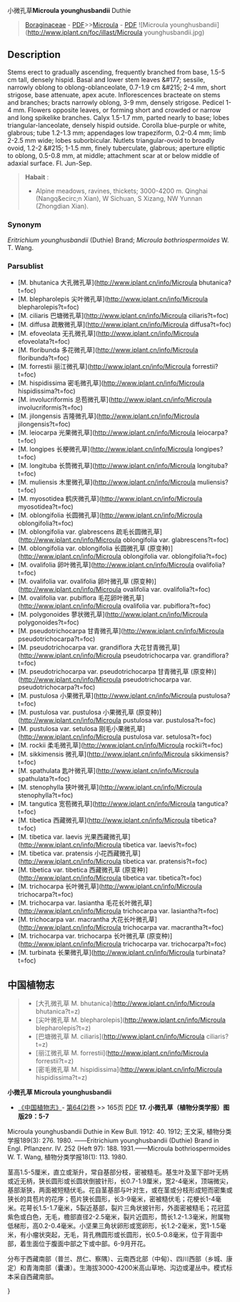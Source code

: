 小微孔草**Microula younghusbandii** Duthie

> [Boraginaceae](http://www.iplant.cn/info/Boraginaceae?t=foc) - [PDF](http://www.iplant.cn/foc/pdf/Boraginaceae.pdf)>>[Microula](http://www.iplant.cn/info/Microula?t=foc) - [PDF](http://www.iplant.cn/foc/pdf/Microula.pdf)
![Microula younghusbandii](http://www.iplant.cn/foc/illast/Microula younghusbandii.jpg)

## Description

Stems erect to gradually ascending, frequently branched from base, 1.5-5 cm tall, densely hispid. Basal and lower stem leaves &amp;#177; sessile, narrowly oblong to oblong-oblanceolate, 0.7-1.9 cm &amp;#215; 2-4 mm, short strigose, base attenuate, apex acute. Inflorescences bracteate on stems and branches; bracts narrowly oblong, 3-9 mm, densely strigose. Pedicel 1-4 mm. Flowers opposite leaves, or forming short and crowded or narrow and long spikelike branches. Calyx 1.5-1.7 mm, parted nearly to base; lobes triangular-lanceolate, densely hispid outside. Corolla blue-purple or white, glabrous; tube 1.2-1.3 mm; appendages low trapeziform, 0.2-0.4 mm; limb 2-2.5 mm wide; lobes suborbicular. Nutlets triangular-ovoid to broadly ovoid, 1.2-2 &amp;#215; 1-1.5 mm, finely tuberculate, glabrous; aperture elliptic to oblong, 0.5-0.8 mm, at middle; attachment scar at or below middle of adaxial surface. Fl. Jun-Sep.

> **Habait** : 
>* Alpine meadows, ravines, thickets; 3000-4200 m. Qinghai (Nangq&amp;ecirc;n Xian), W Sichuan, S Xizang, NW Yunnan (Zhongdian Xian).

### Synonym
*Eritrichium younghusbandii* (Duthie) Brand; *Microula bothriospermoides* W. T. Wang.

### Parsublist

* [M.  bhutanica  大孔微孔草](http://www.iplant.cn/info/Microula bhutanica?t=foc)
* [M.  blepharolepis  尖叶微孔草](http://www.iplant.cn/info/Microula blepharolepis?t=foc)
* [M.  ciliaris  巴塘微孔草](http://www.iplant.cn/info/Microula ciliaris?t=foc)
* [M.  diffusa  疏散微孔草](http://www.iplant.cn/info/Microula diffusa?t=foc)
* [M.  efoveolata  无孔微孔草](http://www.iplant.cn/info/Microula efoveolata?t=foc)
* [M.  floribunda  多花微孔草](http://www.iplant.cn/info/Microula floribunda?t=foc)
* [M.  forrestii  丽江微孔草](http://www.iplant.cn/info/Microula forrestii?t=foc)
* [M.  hispidissima  密毛微孔草](http://www.iplant.cn/info/Microula hispidissima?t=foc)
* [M.  involucriformis  总苞微孔草](http://www.iplant.cn/info/Microula involucriformis?t=foc)
* [M.  jilongensis  吉隆微孔草](http://www.iplant.cn/info/Microula jilongensis?t=foc)
* [M.  leiocarpa  光果微孔草](http://www.iplant.cn/info/Microula leiocarpa?t=foc)
* [M.  longipes  长梗微孔草](http://www.iplant.cn/info/Microula longipes?t=foc)
* [M.  longituba  长筒微孔草](http://www.iplant.cn/info/Microula longituba?t=foc)
* [M.  muliensis  木里微孔草](http://www.iplant.cn/info/Microula muliensis?t=foc)
* [M.  myosotidea  鹤庆微孔草](http://www.iplant.cn/info/Microula myosotidea?t=foc)
* [M.  oblongifolia  长圆微孔草](http://www.iplant.cn/info/Microula oblongifolia?t=foc)
* [M.  oblongifolia var. glabrescens  疏毛长圆微孔草](http://www.iplant.cn/info/Microula oblongifolia var. glabrescens?t=foc)
* [M.  oblongifolia var. oblongifolia  长圆微孔草 (原变种)](http://www.iplant.cn/info/Microula oblongifolia var. oblongifolia?t=foc)
* [M.  ovalifolia  卵叶微孔草](http://www.iplant.cn/info/Microula ovalifolia?t=foc)
* [M.  ovalifolia var. ovalifolia  卵叶微孔草 (原变种)](http://www.iplant.cn/info/Microula ovalifolia var. ovalifolia?t=foc)
* [M.  ovalifolia var. pubiflora  毛花卵叶微孔草](http://www.iplant.cn/info/Microula ovalifolia var. pubiflora?t=foc)
* [M.  polygonoides  蓼状微孔草](http://www.iplant.cn/info/Microula polygonoides?t=foc)
* [M.  pseudotrichocarpa  甘青微孔草](http://www.iplant.cn/info/Microula pseudotrichocarpa?t=foc)
* [M.  pseudotrichocarpa var. grandiflora  大花甘青微孔草](http://www.iplant.cn/info/Microula pseudotrichocarpa var. grandiflora?t=foc)
* [M.  pseudotrichocarpa var. pseudotrichocarpa  甘青微孔草 (原变种)](http://www.iplant.cn/info/Microula pseudotrichocarpa var. pseudotrichocarpa?t=foc)
* [M.  pustulosa  小果微孔草](http://www.iplant.cn/info/Microula pustulosa?t=foc)
* [M.  pustulosa var. pustulosa  小果微孔草 (原变种)](http://www.iplant.cn/info/Microula pustulosa var. pustulosa?t=foc)
* [M.  pustulosa var. setulosa  刚毛小果微孔草](http://www.iplant.cn/info/Microula pustulosa var. setulosa?t=foc)
* [M.  rockii  柔毛微孔草](http://www.iplant.cn/info/Microula rockii?t=foc)
* [M.  sikkimensis  微孔草](http://www.iplant.cn/info/Microula sikkimensis?t=foc)
* [M.  spathulata  匙叶微孔草](http://www.iplant.cn/info/Microula spathulata?t=foc)
* [M.  stenophylla  狭叶微孔草](http://www.iplant.cn/info/Microula stenophylla?t=foc)
* [M.  tangutica  宽苞微孔草](http://www.iplant.cn/info/Microula tangutica?t=foc)
* [M.  tibetica  西藏微孔草](http://www.iplant.cn/info/Microula tibetica?t=foc)
* [M.  tibetica var. laevis  光果西藏微孔草](http://www.iplant.cn/info/Microula tibetica var. laevis?t=foc)
* [M.  tibetica var. pratensis  小花西藏微孔草](http://www.iplant.cn/info/Microula tibetica var. pratensis?t=foc)
* [M.  tibetica var. tibetica  西藏微孔草 (原变种)](http://www.iplant.cn/info/Microula tibetica var. tibetica?t=foc)
* [M.  trichocarpa  长叶微孔草](http://www.iplant.cn/info/Microula trichocarpa?t=foc)
* [M.  trichocarpa var. lasiantha  毛花长叶微孔草](http://www.iplant.cn/info/Microula trichocarpa var. lasiantha?t=foc)
* [M.  trichocarpa var. macrantha  大花长叶微孔草](http://www.iplant.cn/info/Microula trichocarpa var. macrantha?t=foc)
* [M.  trichocarpa var. trichocarpa  长叶微孔草 (原变种)](http://www.iplant.cn/info/Microula trichocarpa var. trichocarpa?t=foc)
* [M.  turbinata  长果微孔草](http://www.iplant.cn/info/Microula turbinata?t=foc)

## 中国植物志

> * [大孔微孔草  M.  bhutanica](http://www.iplant.cn/info/Microula bhutanica?t=z)
> * [尖叶微孔草  M.  blepharolepis](http://www.iplant.cn/info/Microula blepharolepis?t=z)
> * [巴塘微孔草  M.  ciliaris](http://www.iplant.cn/info/Microula ciliaris?t=z)
> * [丽江微孔草  M.  forrestii](http://www.iplant.cn/info/Microula forrestii?t=z)
> * [密毛微孔草  M.  hispidissima](http://www.iplant.cn/info/Microula hispidissima?t=z)

**小微孔草 Microula younghusbandii**

* [《中国植物志》](http://www.iplant.cn/frps)- [第64(2)卷](http://www.iplant.cn/frps/vol/64(2)) >> 165页 [PDF](http://www.iplant.cn/frps/pdf/64(2)/165a.pdf)
**17. 小微孔草（植物分类学报）图版29：5-7**

Microula younghusbandii Duthie in Kew Bull. 1912: 40. 1912; 王文采, 植物分类学报189(3): 276. 1980. ——Eritrichium younghusbandii (Duthie) Brand in Engl. Pflanzenr. IV. 252 (Heft 97): 188. 1931.——Microula bothriospermoides W. T. Wang, 植物分类学报18(1): 113. 1980.

茎高1.5-5厘米，直立或渐升，常自基部分枝，密被糙毛。基生叶及茎下部叶无柄或近无柄，狭长圆形或长圆状倒披针形，长0.7-1.9厘米，宽2-4毫米，顶端微尖，基部渐狭，两面被短糙伏毛。花自茎基部与叶对生，或在茎或分枝形成短而密集或狭长的具苞片的花序；苞片狭长圆形，长3-9毫米，密被糙伏毛；花梗长1-4毫米。花萼长1.5-1.7毫米，5裂近基部，裂片三角状披针形，外面密被糙毛；花冠蓝紫色或白色，无毛，檐部直径2-2.5毫米，裂片近圆形，筒长1.2-1.3毫米，附属物低梯形，高0.2-0.4毫米。小坚果三角状卵形或宽卵形，长1.2-2毫米，宽1-1.5毫米，有小瘤状突起，无毛，背孔椭圆形或长圆形，长0.5-0.8毫米，位于背面中部，着生面位于腹面中部之下或中部。6-9月开花。

分布于西藏南部（普兰、昂仁、察隅）、云南西北部（中甸）、四川西部（乡城、康定）和青海南部（囊谦）。生海拔3000-4200米高山草地、沟边或灌丛中。模式标本采自西藏南部。

}